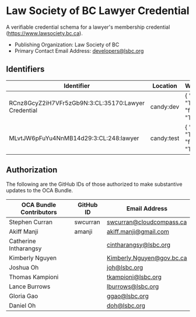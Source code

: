 # Law Society of BC Lawyer Credential

A verifiable credential schema for a lawyer's membership credential (https://www.lawsociety.bc.ca).

- Publishing Organization: Law Society of BC
- Primary Contact Email Address: developers@lsbc.org

## Identifiers

| Identifier                                          | Location   | Watermark                     | URL                                                   |
| --------------------------------------------------- | ---------- | ----------------------------- | ----------------------------------------------------- |
| RCnz8GcyZ2iH7VFr5zGb9N:3:CL:35170:Lawyer Credential | candy:dev  | { "en": "TEST", "fr": "TEST"} | https://candyscan.idlab.org/tx/CANDY_DEV/domain/35171 |
| MLvtJW6pFuYu4NnMB14d29:3:CL:248:lawyer              | candy:test | { "en": "TEST", "fr": "TEST"} | https://candyscan.idlab.org/tx/CANDY_TEST/domain/249  |

## Authorization

The following are the GitHub IDs of those authorized to make substantive updates to the OCA Bundle.

| OCA Bundle Contributors | GitHub ID  | Email Address             |
| ----------------------- | ---------- | ------------------------- |
| Stephen Curran          | swcurran   | swcurran@cloudcompass.ca  |
| Akiff Manji             | amanji     | akiff.manji@gmail.com     |
| Catherine Intharangsy   |            | cintharangsy@lsbc.org     |
| Kimberly Nguyen         |            | Kimberly.Nguyen@gov.bc.ca |
| Joshua Oh               |            | joh@lsbc.org              |
| Thomas Kampioni         |            | tkampioni@lsbc.org        |
| Lance Burrows           |            | lburrows@lsbc.org         |
| Gloria Gao              |            | ggao@lsbc.org             |
| Daniel Oh               |            | doh@lsbc.org              |
